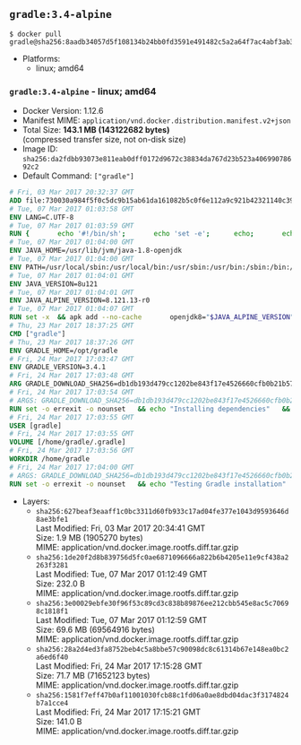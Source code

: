 ## `gradle:3.4-alpine`

```console
$ docker pull gradle@sha256:8aadb34057d5f108134b24bb0fd3591e491482c5a2a64f7ac4abf3ab3b5f1d8f
```

-	Platforms:
	-	linux; amd64

### `gradle:3.4-alpine` - linux; amd64

-	Docker Version: 1.12.6
-	Manifest MIME: `application/vnd.docker.distribution.manifest.v2+json`
-	Total Size: **143.1 MB (143122682 bytes)**  
	(compressed transfer size, not on-disk size)
-	Image ID: `sha256:da2fdbb93073e811eab0dff0172d9672c38834da767d23b523a40699078692c2`
-	Default Command: `["gradle"]`

```dockerfile
# Fri, 03 Mar 2017 20:32:37 GMT
ADD file:730030a984f5f0c5dc9b15ab61da161082b5c0f6e112a9c921b42321140c3927 in / 
# Tue, 07 Mar 2017 01:03:58 GMT
ENV LANG=C.UTF-8
# Tue, 07 Mar 2017 01:03:59 GMT
RUN { 		echo '#!/bin/sh'; 		echo 'set -e'; 		echo; 		echo 'dirname "$(dirname "$(readlink -f "$(which javac || which java)")")"'; 	} > /usr/local/bin/docker-java-home 	&& chmod +x /usr/local/bin/docker-java-home
# Tue, 07 Mar 2017 01:04:00 GMT
ENV JAVA_HOME=/usr/lib/jvm/java-1.8-openjdk
# Tue, 07 Mar 2017 01:04:00 GMT
ENV PATH=/usr/local/sbin:/usr/local/bin:/usr/sbin:/usr/bin:/sbin:/bin:/usr/lib/jvm/java-1.8-openjdk/jre/bin:/usr/lib/jvm/java-1.8-openjdk/bin
# Tue, 07 Mar 2017 01:04:01 GMT
ENV JAVA_VERSION=8u121
# Tue, 07 Mar 2017 01:04:01 GMT
ENV JAVA_ALPINE_VERSION=8.121.13-r0
# Tue, 07 Mar 2017 01:04:07 GMT
RUN set -x 	&& apk add --no-cache 		openjdk8="$JAVA_ALPINE_VERSION" 	&& [ "$JAVA_HOME" = "$(docker-java-home)" ]
# Thu, 23 Mar 2017 18:37:25 GMT
CMD ["gradle"]
# Thu, 23 Mar 2017 18:37:26 GMT
ENV GRADLE_HOME=/opt/gradle
# Fri, 24 Mar 2017 17:03:47 GMT
ENV GRADLE_VERSION=3.4.1
# Fri, 24 Mar 2017 17:03:48 GMT
ARG GRADLE_DOWNLOAD_SHA256=db1db193d479cc1202be843f17e4526660cfb0b21b57d62f3a87f88c878af9b2
# Fri, 24 Mar 2017 17:03:54 GMT
# ARGS: GRADLE_DOWNLOAD_SHA256=db1db193d479cc1202be843f17e4526660cfb0b21b57d62f3a87f88c878af9b2
RUN set -o errexit -o nounset 	&& echo "Installing dependencies" 	&& apk add --no-cache 		bash 		libstdc++ 		&& echo "Installing build dependencies" 	&& apk add --no-cache --virtual .build-deps 		ca-certificates 		openssl 		unzip 		&& echo "Downloading Gradle" 	&& wget -O gradle.zip "https://services.gradle.org/distributions/gradle-${GRADLE_VERSION}-bin.zip" 		&& echo "Checking download hash" 	&& echo "${GRADLE_DOWNLOAD_SHA256} *gradle.zip" | sha256sum -c - 		&& echo "Installing Gradle" 	&& unzip gradle.zip 	&& rm gradle.zip 	&& mkdir /opt 	&& mv "gradle-${GRADLE_VERSION}" "${GRADLE_HOME}/" 	&& ln -s "${GRADLE_HOME}/bin/gradle" /usr/bin/gradle 		&& apk del .build-deps 		&& echo "Adding gradle user and group" 	&& addgroup -S -g 1000 gradle 	&& adduser -D -S -G gradle -u 1000 -s /bin/ash gradle 	&& mkdir /home/gradle/.gradle 	&& chown -R gradle:gradle /home/gradle
# Fri, 24 Mar 2017 17:03:55 GMT
USER [gradle]
# Fri, 24 Mar 2017 17:03:55 GMT
VOLUME [/home/gradle/.gradle]
# Fri, 24 Mar 2017 17:03:56 GMT
WORKDIR /home/gradle
# Fri, 24 Mar 2017 17:04:00 GMT
# ARGS: GRADLE_DOWNLOAD_SHA256=db1db193d479cc1202be843f17e4526660cfb0b21b57d62f3a87f88c878af9b2
RUN set -o errexit -o nounset 	&& echo "Testing Gradle installation" 	&& gradle --version
```

-	Layers:
	-	`sha256:627beaf3eaaff1c0bc3311d60fb933c17ad04fe377e1043d9593646d8ae3bfe1`  
		Last Modified: Fri, 03 Mar 2017 20:34:41 GMT  
		Size: 1.9 MB (1905270 bytes)  
		MIME: application/vnd.docker.image.rootfs.diff.tar.gzip
	-	`sha256:1de20f2d8b839756d5fc0ae6871096666a822b6b4205e11e9cf438a2263f3281`  
		Last Modified: Tue, 07 Mar 2017 01:12:49 GMT  
		Size: 232.0 B  
		MIME: application/vnd.docker.image.rootfs.diff.tar.gzip
	-	`sha256:3e00029ebfe30f96f53c89cd3c838b89876ee212cbb545e8ac5c70698c1818f1`  
		Last Modified: Tue, 07 Mar 2017 01:12:59 GMT  
		Size: 69.6 MB (69564916 bytes)  
		MIME: application/vnd.docker.image.rootfs.diff.tar.gzip
	-	`sha256:28a2d4ed3fa8752beb4c5a8bbe57c90098dc8c61314b67e148ea0bc2a6ed6f40`  
		Last Modified: Fri, 24 Mar 2017 17:15:28 GMT  
		Size: 71.7 MB (71652123 bytes)  
		MIME: application/vnd.docker.image.rootfs.diff.tar.gzip
	-	`sha256:1581f7eff47b0af11001030fcb88c1fd06a0ae8dbd04dac3f3174824b7a1cce4`  
		Last Modified: Fri, 24 Mar 2017 17:15:21 GMT  
		Size: 141.0 B  
		MIME: application/vnd.docker.image.rootfs.diff.tar.gzip
